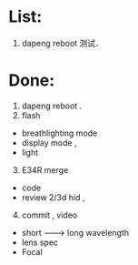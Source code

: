 # List:
1. dapeng reboot 测试．

# Done:
1. dapeng reboot .
2. flash 
- breathlighting mode
- display mode , 
- light 
3. E34R merge
- code 
- review 2/3d hid , 

4. commit , video 
- short ---> long  wavelength 
- lens spec 
- Focal
